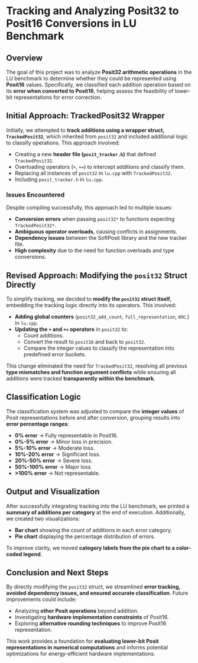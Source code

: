 # Tracking and Analyzing Posit32 to Posit16 Conversions in LU Benchmark

## Overview
The goal of this project was to analyze **Posit32 arithmetic operations** in the LU benchmark to determine whether they could be represented using **Posit16** values. Specifically, we classified each addition operation based on its **error when converted to Posit16**, helping assess the feasibility of lower-bit representations for error correction.

## Initial Approach: TrackedPosit32 Wrapper
Initially, we attempted to **track additions using a wrapper struct, `TrackedPosit32`**, which inherited from `posit32` and included additional logic to classify operations. This approach involved:

- Creating a new **header file (`posit_tracker.h`)** that defined `TrackedPosit32`.
- Overloading operators (`+`, `+=`) to intercept additions and classify them.
- Replacing all instances of `posit32` in `lu.cpp` with `TrackedPosit32`.
- Including `posit_tracker.h` in `lu.cpp`.

### Issues Encountered
Despite compiling successfully, this approach led to multiple issues:

- **Conversion errors** when passing `posit32*` to functions expecting `TrackedPosit32*`.
- **Ambiguous operator overloads**, causing conflicts in assignments.
- **Dependency issues** between the SoftPosit library and the new tracker file.
- **High complexity** due to the need for function overloads and type conversions.

## Revised Approach: Modifying the `posit32` Struct Directly
To simplify tracking, we decided to **modify the `posit32` struct itself**, embedding the tracking logic directly into its operators. This involved:

- **Adding global counters** (`posit32_add_count`, `full_representation`, etc.) in `lu.cpp`.
- **Updating the `+` and `+=` operators** in `posit32` to:
  - Count additions.
  - Convert the result to `posit16` and back to `posit32`.
  - Compare the integer values to classify the representation into predefined error buckets.

This change eliminated the need for `TrackedPosit32`, resolving all previous **type mismatches and function argument conflicts** while ensuring all additions were tracked **transparently within the benchmark**.

## Classification Logic
The classification system was adjusted to compare the **integer values** of Posit representations before and after conversion, grouping results into **error percentage ranges**:

- **0% error** → Fully representable in Posit16.
- **0%-5% error** → Minor loss in precision.
- **5%-10% error** → Moderate loss.
- **10%-20% error** → Significant loss.
- **20%-50% error** → Severe loss.
- **50%-100% error** → Major loss.
- **>100% error** → Not representable.

## Output and Visualization
After successfully integrating tracking into the LU benchmark, we printed a **summary of additions per category** at the end of execution. Additionally, we created two visualizations:

- **Bar chart** showing the count of additions in each error category.
- **Pie chart** displaying the percentage distribution of errors.

To improve clarity, we moved **category labels from the pie chart to a color-coded legend**.

## Conclusion and Next Steps
By directly modifying the `posit32` struct, we streamlined **error tracking, avoided dependency issues, and ensured accurate classification**. Future improvements could include:

- Analyzing **other Posit operations** beyond addition.
- Investigating **hardware implementation constraints** of Posit16.
- Exploring **alternative rounding techniques** to improve Posit16 representation.

This work provides a foundation for **evaluating lower-bit Posit representations in numerical computations** and informs potential optimizations for energy-efficient hardware implementations.